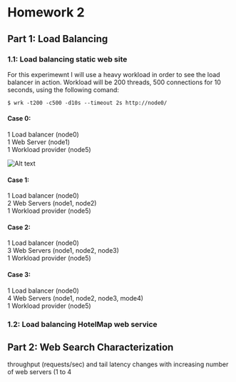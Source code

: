 # Homework 2

## Part 1: Load Balancing

### 1.1: Load balancing static web site

For this experimewnt I will use a heavy workload in order to see the load balancer in action.
Workload will be 200 threads, 500 connections for 10 seconds, using the following comand:

```console
$ wrk -t200 -c500 -d10s --timeout 2s http://node0/
```

#### Case 0:

1 Load balancer (node0)<br />
1 Web Server (node1)<br />
1 Workload provider (node5)

<img src="/images/part1_case0.png" alt="Alt text" title="Optional title">

#### Case 1:

1 Load balancer (node0)<br />
2 Web Servers (node1, node2)<br />
1 Workload provider (node5)

#### Case 2:

1 Load balancer (node0)<br />
3 Web Servers (node1, node2, node3)<br />
1 Workload provider (node5)

#### Case 3:

1 Load balancer (node0)<br />
4 Web Servers (node1, node2, node3, mode4)<br />
1 Workload provider (node5)

### 1.2: Load balancing HotelMap web service

## Part 2: Web Search Characterization

throughput (requests/sec) and tail latency changes with increasing number of web servers (1 to 4
